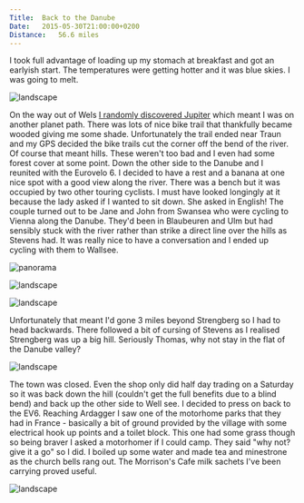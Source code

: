 ```yaml
---
Title:	Back to the Danube
Date:	2015-05-30T21:00:00+0200
Distance:	56.6 miles
---
```


I took full advantage of loading up my stomach at breakfast and got an earlyish start. The temperatures were getting hotter and it was blue skies. I was going to melt.

![landscape](https://farm1.staticflickr.com/267/18547719328_60440aa595_z_d.jpg "Field of purple")

On the way out of Wels [I randomly discovered Jupiter](https://twitter.com/RTWbike/status/604553102621044736) which meant I was on another planet path. There was lots of nice bike trail that thankfully became wooded giving me some shade. Unfortunately the trail ended near Traun and my GPS decided the bike trails cut the corner off the bend of the river. Of course that meant hills. These weren't too bad and I even had some forest cover at some point. Down the other side to the Danube and I reunited with the Eurovelo 6. I decided to have a rest and a banana at one nice spot with a good view along the river. There was a bench but it was occupied by two other touring cyclists. I must have looked longingly at it because the lady asked if I wanted to sit down. She asked in English! The couple turned out to be Jane and John from Swansea who were cycling to Vienna along the Danube. They'd been in Blaubeuren and Ulm but had sensibly stuck with the river rather than strike a direct line over the hills as Stevens had. It was really nice to have a conversation and I ended up cycling with them to Wallsee. 

![panorama](https://farm4.staticflickr.com/3764/18967175084_1b7a48865b_k_d.jpg "Stopping for a banana at the Danube")

![landscape](https://farm1.staticflickr.com/293/19266348639_c93884acf1_z_d.jpg "Jane and John from Swansea")

![landscape](https://farm1.staticflickr.com/310/19426429896_fe1e829dbe_z_d.jpg "Me with Jane")

Unfortunately that meant I'd gone 3 miles beyond Strengberg so I had to head backwards. There followed a bit of cursing of Stevens as I realised Strengberg was up a big hill. Seriously Thomas, why not stay in the flat of the Danube valley?

![landscape](https://farm1.staticflickr.com/323/19426435866_aed7632ba5_z_d.jpg "Strengberg")

The town was closed. Even the shop only did half day trading on a Saturday so it was back down the hill (couldn't get the full benefits due to a blind bend) and back up the other side to Well see. I decided to press on back to the EV6. Reaching Ardagger I saw one of the motorhome parks that they had in France - basically a bit of ground provided by the village with some electrical hook up points and a toilet block. This one had some grass though so being braver I asked a motorhomer if I could camp. They said "why not? give it a go" so I did. I boiled up some water and made tea and minestrone as the church bells rang out. The Morrison's Cafe milk sachets I've been carrying proved useful.

![landscape](https://farm1.staticflickr.com/394/19264950750_81c34d35fa_z_d.jpg "Hills")